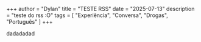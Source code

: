 +++
author = "Dylan"
title = "TESTE RSS"
date = "2025-07-13"
description = "teste do rss :O"
tags = [
    "Experiência", "Conversa", "Drogas", "Português"
]
+++

dadadadad
